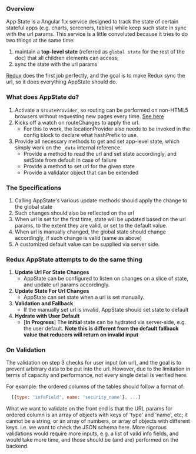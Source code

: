 ### Overview
App State is a Angular 1.x service designed to track the state of certain stateful apps (e.g. charts, screeners, tables) while keep such state in sync with the url params. This service is a little convoluted because it tries to do two things at the same time: 
  1. maintain a **top-level state** (referred as `global state` for the rest of the doc) that all children elements can access; 
  2. sync the state with the url params

[Redux](https://github.com/reduxjs/redux) does the first job perfectly, and the goal is to make Redux sync the url, so it does everything AppState should do.

### What does AppState do?
  1. Activate a `$routeProvider`, so routing can be performed on non-HTML5 browsers without requesting new pages every time. [See here](https://stackoverflow.com/questions/14319967/angularjs-routing-without-the-hash)
  2. Kicks off a watch on routeChanges to apply the url.
     - For this to work, the locationProvider also needs to be invoked in the config block to declare what hashPrefix to use.
  3. Provide all necessary methods to get and set app-level state, which simply work on the `_data` internal reference.
     - Provide a method to read the url and set state accordingly, and setState from default in case of failure
     - Provide a method to set url for the given state
     - Provide a validator object that can be extended

### The Specifications
  1. Calling AppState's various update methods should apply the change to the global state
  2. Such changes should also be reflected on the url
  3. When url is set for the first time, state will be updated based on the url params, to the extent they are valid, or set to the default value.
  4. When url is manually changed, the global state should change accordingly, if such change is valid (same as above)
  5. A customized default value can be supplied via server side.

### Redux AppState attempts to do the same thing
  1. **Update Url For State Changes**
     - AppState can be configured to listen on changes on a slice of state, and update url params accordingly.
  2. **Update State For Url Changes**
     - AppState can set state when a url is set manually.
  3. **Validation and Fallback**
     - If the manually set url is invalid, AppState should set state to default
  4. **Hydrate with User Default** 
     - [**In Progress**] The **initial** state can be hydrated via server-side, e.g. the user default. **Note this is different from the default fallback value that reducers will return on invalid input**

### On Validation
The validation on step 3 checks for user input (on url), and the goal is to prevent arbitrary data to be put into the url. However, due to the limitation in terms of capacity and performance, not every single detail is verified here. 

For example: the ordered columns of the tables should follow a format of:
```js
  [{type: 'infoField', name: 'security_name'}, ...]
```
What we want to validate on the front end is that the URL params for ordered column is an array of objects with keys of 'type' and 'name', etc; it cannot be a string, or an array of numbers, or array of objects with different keys. i.e. we want to check the JSON schema here. More rigorous validations would require more inputs, e.g. a list of valid info fields, and would take more time, and those should be (and are) performed on the backend.
